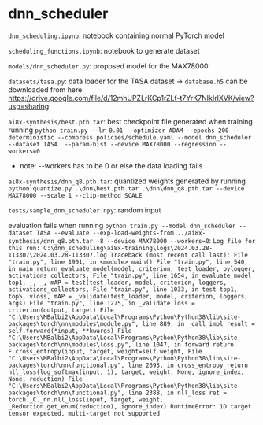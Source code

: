 # dnn_scheduler

`dnn_scheduling.ipynb`: notebook containing normal PyTorch model 

`scheduling_functions.ipynb`: notebook to generate dataset

`models/dnn_scheduler.py`: proposed model for the MAX78000

`datasets/tasa.py`: data loader for the TASA dataset -> `database.h5` can be downloaded from here: https://drive.google.com/file/d/12mhUPZLrKCp1rZLf-t7YrK7NIkIrlXVK/view?usp=sharing

`ai8x-synthesis/best.pth.tar`: best checkpoint file generated when training running `python train.py --lr 0.01 --optimizer ADAM --epochs 200 --deterministic --compress policies/schedule.yaml --model dnn_scheduler --dataset TASA  --param-hist --device MAX78000 --regression --workers=0`
  - note: --workers has to be 0 or else the data loading fails

`ai8x-synthesis/dnn_q8.pth.tar`: quantized weights generated by running `python quantize.py .\dnn\best.pth.tar .\dnn\dnn_q8.pth.tar --device MAX78000 --scale 1 --clip-method SCALE`

`tests/sample_dnn_scheduler.npy`: random input

evaluation fails when running `python train.py --model dnn_scheduler --dataset TASA --evaluate --exp-load-weights-from ../ai8x-synthesis/dnn_q8.pth.tar -8 --device MAX78000 --workers=0`:
  `Log file for this run: C:\dnn_scheduling\ai8x-training\logs\2024.03.28-113307\2024.03.28-113307.log
Traceback (most recent call last):
  File "train.py", line 1901, in <module>
    main()
  File "train.py", line 540, in main
    return evaluate_model(model, criterion, test_loader, pylogger, activations_collectors,
  File "train.py", line 1654, in evaluate_model
    top1, _, _, mAP = test(test_loader, model, criterion, loggers, activations_collectors,
  File "train.py", line 1033, in test
    top1, top5, vloss, mAP = _validate(test_loader, model, criterion, loggers, args)
  File "train.py", line 1275, in _validate
    loss = criterion(output, target)
  File "C:\Users\MBalbi2\AppData\Local\Programs\Python\Python38\lib\site-packages\torch\nn\modules\module.py", line 889, in _call_impl
    result = self.forward(*input, **kwargs)
  File "C:\Users\MBalbi2\AppData\Local\Programs\Python\Python38\lib\site-packages\torch\nn\modules\loss.py", line 1047, in forward
    return F.cross_entropy(input, target, weight=self.weight,
  File "C:\Users\MBalbi2\AppData\Local\Programs\Python\Python38\lib\site-packages\torch\nn\functional.py", line 2693, in cross_entropy
    return nll_loss(log_softmax(input, 1), target, weight, None, ignore_index, None, reduction)
  File "C:\Users\MBalbi2\AppData\Local\Programs\Python\Python38\lib\site-packages\torch\nn\functional.py", line 2388, in nll_loss
    ret = torch._C._nn.nll_loss(input, target, weight, _Reduction.get_enum(reduction), ignore_index)
RuntimeError: 1D target tensor expected, multi-target not supported`
